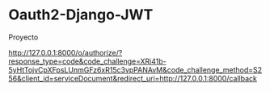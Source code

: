 # Oauth2-Django-JWT
Proyecto


http://127.0.0.1:8000/o/authorize/?response_type=code&code_challenge=XRi41b-5yHtTojvCpXFpsLUnmGFz6xR15c3vpPANAvM&code_challenge_method=S256&client_id=serviceDocument&redirect_uri=http://127.0.0.1:8000/callback